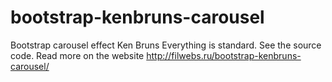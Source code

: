 # bootstrap-kenbruns-carousel
Bootstrap carousel effect Ken Bruns
Everything is standard. See the source code. Read more on the website http://filwebs.ru/bootstrap-kenbruns-carousel/
